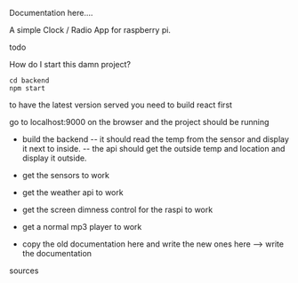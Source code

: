 Documentation here....

A simple Clock / Radio App for raspberry pi.

todo

How do I start this damn project?

```
cd backend
npm start

```

to have the latest version served you need to build react first

go to localhost:9000 on the browser and the project should be running

-   build the backend
    -- it should read the temp from the sensor and display it next to inside.
    -- the api should get the outside temp and location and display it outside.

-   get the sensors to work

-   get the weather api to work

-   get the screen dimness control for the raspi to work

-   get a normal mp3 player to work

-   copy the old documentation here and write the new ones here --> write the documentation

sources
